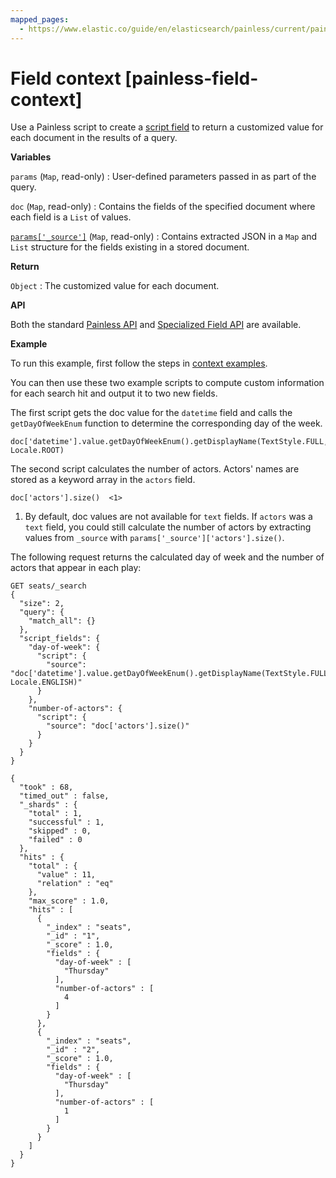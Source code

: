 ```yaml
---
mapped_pages:
  - https://www.elastic.co/guide/en/elasticsearch/painless/current/painless-field-context.html
---
```


# Field context [painless-field-context]

Use a Painless script to create a [script field](/reference/elasticsearch/rest-apis/retrieve-selected-fields.md#script-fields) to return a customized value for each document in the results of a query.

**Variables**

`params` (`Map`, read-only)
:   User-defined parameters passed in as part of the query.

`doc` (`Map`, read-only)
:   Contains the fields of the specified document where each field is a `List` of values.

[`params['_source']`](/reference/elasticsearch/mapping-reference/mapping-source-field.md) (`Map`, read-only)
:   Contains extracted JSON in a `Map` and `List` structure for the fields existing in a stored document.

**Return**

`Object`
:   The customized value for each document.

**API**

Both the standard [Painless API](https://www.elastic.co/guide/en/elasticsearch/painless/current/painless-api-reference-shared.html) and [Specialized Field API](https://www.elastic.co/guide/en/elasticsearch/painless/current/painless-api-reference-field.html) are available.

**Example**

To run this example, first follow the steps in [context examples](/reference/scripting-languages/painless/painless-context-examples.md).

You can then use these two example scripts to compute custom information for each search hit and output it to two new fields.

The first script gets the doc value for the `datetime` field and calls the `getDayOfWeekEnum` function to determine the corresponding day of the week.

```painless
doc['datetime'].value.getDayOfWeekEnum().getDisplayName(TextStyle.FULL, Locale.ROOT)
```

The second script calculates the number of actors. Actors' names are stored as a keyword array in the `actors` field.

```painless
doc['actors'].size()  <1>
```

1. By default, doc values are not available for `text` fields. If `actors` was a `text` field, you could still calculate the number of actors by extracting values from `_source` with `params['_source']['actors'].size()`.


The following request returns the calculated day of week and the number of actors that appear in each play:

```console
GET seats/_search
{
  "size": 2,
  "query": {
    "match_all": {}
  },
  "script_fields": {
    "day-of-week": {
      "script": {
        "source": "doc['datetime'].value.getDayOfWeekEnum().getDisplayName(TextStyle.FULL, Locale.ENGLISH)"
      }
    },
    "number-of-actors": {
      "script": {
        "source": "doc['actors'].size()"
      }
    }
  }
}
```

```console-result
{
  "took" : 68,
  "timed_out" : false,
  "_shards" : {
    "total" : 1,
    "successful" : 1,
    "skipped" : 0,
    "failed" : 0
  },
  "hits" : {
    "total" : {
      "value" : 11,
      "relation" : "eq"
    },
    "max_score" : 1.0,
    "hits" : [
      {
        "_index" : "seats",
        "_id" : "1",
        "_score" : 1.0,
        "fields" : {
          "day-of-week" : [
            "Thursday"
          ],
          "number-of-actors" : [
            4
          ]
        }
      },
      {
        "_index" : "seats",
        "_id" : "2",
        "_score" : 1.0,
        "fields" : {
          "day-of-week" : [
            "Thursday"
          ],
          "number-of-actors" : [
            1
          ]
        }
      }
    ]
  }
}
```

